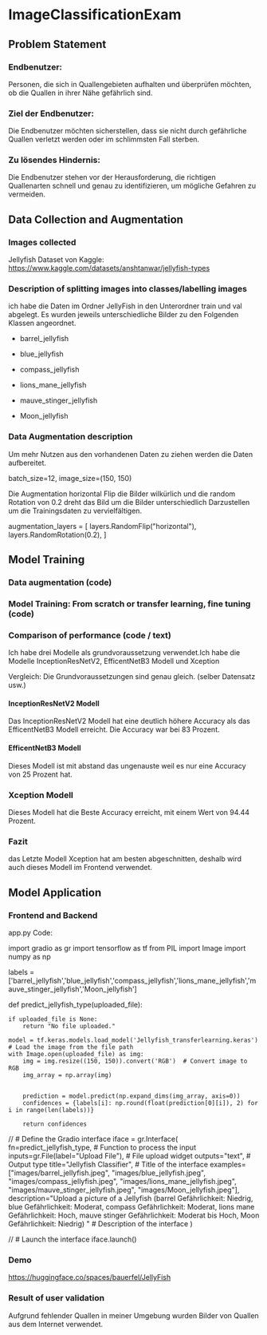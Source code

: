 # ImageClassificationExam

## Problem Statement

### Endbenutzer:
Personen, die sich in Quallengebieten aufhalten und überprüfen möchten, ob die Quallen in ihrer Nähe gefährlich sind.

### Ziel der Endbenutzer:
Die Endbenutzer möchten sicherstellen, dass sie nicht durch gefährliche Quallen verletzt werden oder im schlimmsten Fall sterben.

### Zu lösendes Hindernis:
Die Endbenutzer stehen vor der Herausforderung, die richtigen Quallenarten schnell und genau zu identifizieren, um mögliche Gefahren zu vermeiden.

## Data Collection and Augmentation 

### Images collected
Jellyfish Dataset von Kaggle:
https://www.kaggle.com/datasets/anshtanwar/jellyfish-types

### Description of splitting images into classes/labelling images 

ich habe die Daten im Ordner JellyFish in den Unterordner train und val abgelegt. 
Es wurden jeweils unterschiedliche Bilder zu den Folgenden Klassen angeordnet.

- barrel_jellyfish

- blue_jellyfish

- compass_jellyfish

- lions_mane_jellyfish

- mauve_stinger_jellyfish

- Moon_jellyfish
### Data Augmentation description  
Um mehr Nutzen aus den vorhandenen Daten zu ziehen werden die Daten aufbereitet.

  batch_size=12,
  image_size=(150, 150)

Die Augmentation horizontal Flip die Bilder wilkürlich und die random Rotation von 0.2 dreht das Bild um die Bilder unterschiedlich Darzustellen um die Trainingsdaten zu vervielfältigen. 

  augmentation_layers = [
    layers.RandomFlip("horizontal"),
    layers.RandomRotation(0.2),
]

## Model Training

### Data augmentation (code)

### Model Training: From scratch or transfer learning, fine tuning (code)

### Comparison of performance (code / text) 
Ich habe drei Modelle als grundvoraussetzung verwendet.Ich habe die Modelle InceptionResNetV2, EfficentNetB3 Modell und Xception

Vergleich:
 Die Grundvoraussetzungen sind genau gleich. (selber Datensatz usw.)

#### InceptionResNetV2 Modell
Das InceptionResNetV2 Modell hat eine deutlich höhere Accuracy als das EfficentNetB3 Modell erreicht. Die Accuracy war bei 83 Prozent.
#### EfficentNetB3 Modell
Dieses Modell ist mit abstand das ungenauste weil es nur eine Accuracy von 25 Prozent hat.
### Xception Modell
Dieses Modell hat die Beste Accuracy erreicht, mit einem Wert von 94.44 Prozent.

### Fazit 
das Letzte Modell Xception hat am besten abgeschnitten, deshalb wird auch dieses Modell im Frontend verwendet.

## Model Application

### Frontend and Backend
app.py Code:

import gradio as gr
import tensorflow as tf
from PIL import Image
import numpy as np
 
labels = ['barrel_jellyfish','blue_jellyfish','compass_jellyfish','lions_mane_jellyfish','mauve_stinger_jellyfish','Moon_jellyfish']
 
def predict_jellyfish_type(uploaded_file):
    
    if uploaded_file is None:
        return "No file uploaded."
   
    model = tf.keras.models.load_model('Jellyfish_transferlearning.keras')
    # Load the image from the file path
    with Image.open(uploaded_file) as img:
        img = img.resize((150, 150)).convert('RGB')  # Convert image to RGB
        img_array = np.array(img)
        
 
        prediction = model.predict(np.expand_dims(img_array, axis=0))
        confidences = {labels[i]: np.round(float(prediction[0][i]), 2) for i in range(len(labels))}
 
        return confidences
 
 
// # Define the Gradio interface
iface = gr.Interface(
    fn=predict_jellyfish_type,  # Function to process the input
    inputs=gr.File(label="Upload File"),  # File upload widget
    outputs="text",  # Output type
    title="Jellyfish Classifier",  # Title of the interface
    examples=["images/barrel_jellyfish.jpeg", "images/blue_jellyfish.jpeg", "images/compass_jellyfish.jpeg", "images/lions_mane_jellyfish.jpeg", "images/mauve_stinger_jellyfish.jpeg", "images/Moon_jellyfish.jpeg"],   
    description="Upload a picture of a Jellyfish (barrel Gefährlichkeit: Niedrig, blue Gefährlichkeit: Moderat, compass Gefährlichkeit: Moderat, lions mane Gefährlichkeit: Hoch, mauve stinger Gefährlichkeit: Moderat bis Hoch, Moon Gefährlichkeit: Niedrig) "  # Description of the interface
)
 
// # Launch the interface
iface.launch()

### Demo
https://huggingface.co/spaces/bauerfel/JellyFish

### Result of user validation 
Aufgrund fehlender Quallen in meiner Umgebung wurden Bilder von Quallen aus dem Internet verwendet. 
